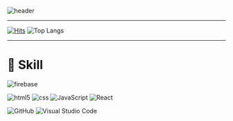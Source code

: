 ![header](https://capsule-render.vercel.app/api?type=venom&color=c1ccc8&text=WOOD)

---

[![Hits](https://hits.seeyoufarm.com/api/count/incr/badge.svg?url=https%3A%2F%2Fgithub.com%2Fwxxd-fxrest&count_bg=%2379C83D&title_bg=%23555555&icon=waze.svg&icon_color=%23E7E7E7&title=GITHUB&edge_flat=false)](https://hits.seeyoufarm.com) ![Top Langs](https://github-readme-stats.vercel.app/api/top-langs/?username=wxxd-fxrest)

--- 

# 🔨 Skill 

![firebase](https://camo.githubusercontent.com/8a066ba914a21b312ec4df30030c673950b22fce88b16faf27952664b87d9653/68747470733a2f2f696d672e736869656c64732e696f2f62616467652f66697265626173652d4646434132383f7374796c653d666f722d7468652d6261646765266c6f676f3d6669726562617365266c6f676f436f6c6f723d7768697465) 


![html5](https://camo.githubusercontent.com/b7c411fca4c127d5f5dd1ac1edd055506310000c45081c31cffc584493a282b9/68747470733a2f2f696d672e736869656c64732e696f2f62616467652f68746d6c352d4533344632363f7374796c653d666c61742d737175617265266c6f676f3d68746d6c35266c6f676f436f6c6f723d7768697465) ![css](https://camo.githubusercontent.com/4309b68e6e2a82311a47d8e936f2e675c41a41da126d043c186b72c3287d402e/68747470733a2f2f696d672e736869656c64732e696f2f62616467652f6373732d3135373242363f7374796c653d666c61742d737175617265266c6f676f3d63737333266c6f676f436f6c6f723d7768697465) ![JavaScript](https://camo.githubusercontent.com/f7d59af4cb384e1cb72af97cab85cef0419f26ca8aa78fb1b48a6e38c2771514/68747470733a2f2f696d672e736869656c64732e696f2f62616467652f6a6176617363726970742d4637444631453f7374796c653d666c61742d737175617265266c6f676f3d6a617661736372697074266c6f676f436f6c6f723d626c61636b) ![React](https://camo.githubusercontent.com/005c58e07d361a4c8ed4632fc4aea579cf4fbb71f76256f2e53aaeb4f16446be/68747470733a2f2f696d672e736869656c64732e696f2f62616467652f52656163742d3631444146423f7374796c653d666c61742d737175617265266c6f676f3d7265616374266c6f676f436f6c6f723d626c61636b) 

![GitHub](https://camo.githubusercontent.com/fa1587899012d5074db6b2870b25362a35388b9cefdce1f193e8e804ab76179b/68747470733a2f2f696d672e736869656c64732e696f2f62616467652f4769744875622d3138313731373f7374796c653d666c61742d737175617265266c6f676f3d676974687562266c6f676f436f6c6f723d7768697465) ![Visual Studio Code](https://camo.githubusercontent.com/6d8e055dfe461b4c11e2d71e0ee036892b5fa36593a7079b490348170968d797/68747470733a2f2f696d672e736869656c64732e696f2f62616467652f56697375616c2053747564696f20436f64652d3030374143433f7374796c653d666c61742d737175617265266c6f676f3d76697375616c2d73747564696f2d636f6465266c6f676f436f6c6f723d7768697465) 


